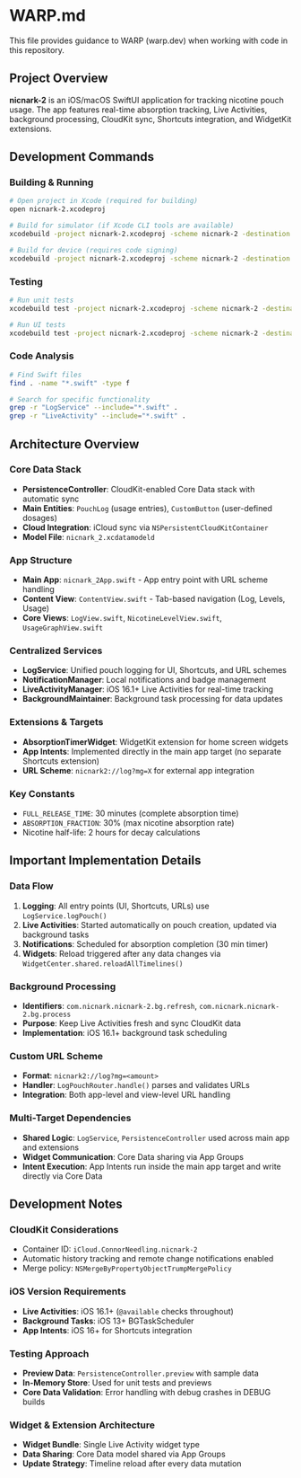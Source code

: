 # WARP.md

This file provides guidance to WARP (warp.dev) when working with code in this repository.

## Project Overview

**nicnark-2** is an iOS/macOS SwiftUI application for tracking nicotine pouch usage. The app features real-time absorption tracking, Live Activities, background processing, CloudKit sync, Shortcuts integration, and WidgetKit extensions.

## Development Commands

### Building & Running
```bash
# Open project in Xcode (required for building)
open nicnark-2.xcodeproj

# Build for simulator (if Xcode CLI tools are available)
xcodebuild -project nicnark-2.xcodeproj -scheme nicnark-2 -destination 'platform=iOS Simulator,name=iPhone 15' build

# Build for device (requires code signing)
xcodebuild -project nicnark-2.xcodeproj -scheme nicnark-2 -destination generic/platform=iOS build
```

### Testing
```bash
# Run unit tests
xcodebuild test -project nicnark-2.xcodeproj -scheme nicnark-2 -destination 'platform=iOS Simulator,name=iPhone 15'

# Run UI tests  
xcodebuild test -project nicnark-2.xcodeproj -scheme nicnark-2 -destination 'platform=iOS Simulator,name=iPhone 15' -only-testing:nicnark-2UITests
```

### Code Analysis
```bash
# Find Swift files
find . -name "*.swift" -type f

# Search for specific functionality
grep -r "LogService" --include="*.swift" .
grep -r "LiveActivity" --include="*.swift" .
```

## Architecture Overview

### Core Data Stack
- **PersistenceController**: CloudKit-enabled Core Data stack with automatic sync
- **Main Entities**: `PouchLog` (usage entries), `CustomButton` (user-defined dosages)
- **Cloud Integration**: iCloud sync via `NSPersistentCloudKitContainer`
- **Model File**: `nicnark_2.xcdatamodeld`

### App Structure
- **Main App**: `nicnark_2App.swift` - App entry point with URL scheme handling
- **Content View**: `ContentView.swift` - Tab-based navigation (Log, Levels, Usage)
- **Core Views**: `LogView.swift`, `NicotineLevelView.swift`, `UsageGraphView.swift`

### Centralized Services
- **LogService**: Unified pouch logging for UI, Shortcuts, and URL schemes
- **NotificationManager**: Local notifications and badge management
- **LiveActivityManager**: iOS 16.1+ Live Activities for real-time tracking
- **BackgroundMaintainer**: Background task processing for data updates

### Extensions & Targets
- **AbsorptionTimerWidget**: WidgetKit extension for home screen widgets
- **App Intents**: Implemented directly in the main app target (no separate Shortcuts extension)
- **URL Scheme**: `nicnark2://log?mg=X` for external app integration

### Key Constants
- `FULL_RELEASE_TIME`: 30 minutes (complete absorption time)
- `ABSORPTION_FRACTION`: 30% (max nicotine absorption rate)
- Nicotine half-life: 2 hours for decay calculations

## Important Implementation Details

### Data Flow
1. **Logging**: All entry points (UI, Shortcuts, URLs) use `LogService.logPouch()`
2. **Live Activities**: Started automatically on pouch creation, updated via background tasks
3. **Notifications**: Scheduled for absorption completion (30 min timer)
4. **Widgets**: Reload triggered after any data changes via `WidgetCenter.shared.reloadAllTimelines()`

### Background Processing
- **Identifiers**: `com.nicnark.nicnark-2.bg.refresh`, `com.nicnark.nicnark-2.bg.process`
- **Purpose**: Keep Live Activities fresh and sync CloudKit data
- **Implementation**: iOS 16.1+ background task scheduling

### Custom URL Scheme
- **Format**: `nicnark2://log?mg=<amount>`
- **Handler**: `LogPouchRouter.handle()` parses and validates URLs
- **Integration**: Both app-level and view-level URL handling

### Multi-Target Dependencies
- **Shared Logic**: `LogService`, `PersistenceController` used across main app and extensions
- **Widget Communication**: Core Data sharing via App Groups
- **Intent Execution**: App Intents run inside the main app target and write directly via Core Data

## Development Notes

### CloudKit Considerations
- Container ID: `iCloud.ConnorNeedling.nicnark-2`
- Automatic history tracking and remote change notifications enabled
- Merge policy: `NSMergeByPropertyObjectTrumpMergePolicy`

### iOS Version Requirements
- **Live Activities**: iOS 16.1+ (`@available` checks throughout)
- **Background Tasks**: iOS 13+ BGTaskScheduler
- **App Intents**: iOS 16+ for Shortcuts integration

### Testing Approach
- **Preview Data**: `PersistenceController.preview` with sample data
- **In-Memory Store**: Used for unit tests and previews
- **Core Data Validation**: Error handling with debug crashes in DEBUG builds

### Widget & Extension Architecture
- **Widget Bundle**: Single Live Activity widget type
- **Data Sharing**: Core Data model shared via App Groups
- **Update Strategy**: Timeline reload after every data mutation
